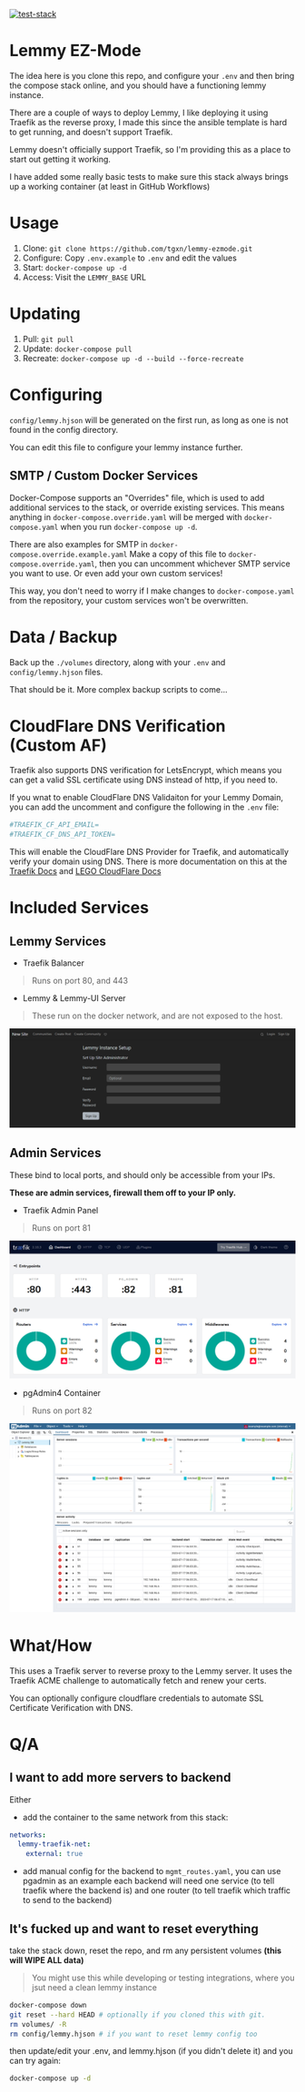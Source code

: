 [![test-stack](https://github.com/tgxn/lemmy-ezmode/actions/workflows/test.yaml/badge.svg)](https://github.com/tgxn/lemmy-ezmode/actions/workflows/test.yaml)

# Lemmy EZ-Mode

The idea here is you clone this repo, and configure your `.env` and then bring the compose stack online, and you should have a functioning lemmy instance.

There are a couple of ways to deploy Lemmy, I like deploying it using Traefik as the reverse proxy, I made this since the ansible template is hard to get running, and doesn't support Traefik.

Lemmy doesn't officially support Traefik, so I'm providing this as a place to start out getting it working.

I have added some really basic tests to make sure this stack always brings up a working container (at least in GitHub Workflows)

# Usage

1. Clone: `git clone https://github.com/tgxn/lemmy-ezmode.git`
2. Configure: Copy `.env.example` to `.env` and edit the values
3. Start: `docker-compose up -d`
4. Access: Visit the `LEMMY_BASE` URL

# Updating

1. Pull: `git pull`
2. Update: `docker-compose pull`
3. Recreate: `docker-compose up -d --build --force-recreate`

# Configuring

`config/lemmy.hjson` will be generated on the first run, as long as one is not found in the config directory.

You can edit this file to configure your lemmy instance further.

## SMTP / Custom Docker Services

Docker-Compose supports an "Overrides" file, which is used to add additional services to the stack, or override existing services. This means anything in `docker-compose.override.yaml` will be merged with `docker-compose.yaml` when you run `docker-compose up -d`.

There are also examples for SMTP in `docker-compose.override.example.yaml`
Make a copy of this file to `docker-compose.override.yaml`, then you can uncomment whichever SMTP service you want to use. Or even add your own custom services!

This way, you don't need to worry if I make changes to `docker-compose.yaml` from the repository, your custom services won't be overwritten.

# Data / Backup

Back up the `./volumes` directory, along with your `.env` and `config/lemmy.hjson` files.

That should be it. More complex backup scripts to come...

# CloudFlare DNS Verification (Custom AF)

Traefik also supports DNS verification for LetsEncrypt, which means you can get a valid SSL certificate using DNS instead of http, if you need to.

If you wnat to enable CloudFlare DNS Validaiton for your Lemmy Domain, you can add the uncomment and configure the following in the `.env` file:
```sh
#TRAEFIK_CF_API_EMAIL=
#TRAEFIK_CF_DNS_API_TOKEN=
```

This will enable the CloudFlare DNS Provider for Traefik, and automatically verify your domain using DNS.
There is more documentation on this at the [Traefik Docs](https://doc.traefik.io/traefik/https/acme/#dnschallenge) and [LEGO CloudFlare Docs](https://go-acme.github.io/lego/dns/cloudflare/)


# Included Services

## Lemmy Services

- Traefik Balancer
 > Runs on port 80, and 443

- Lemmy & Lemmy-UI Server
 > These run on the docker network, and are not exposed to the host.

 ![Lemmy New Instance Page](./docs/images/lemmy-setup.png)

## Admin Services
These bind to local ports, and should only be accessible from your IPs.

**These are admin services, firewall them off to your IP only.**

- Traefik Admin Panel
 > Runs on port 81

![Traefik Admin Panel](./docs/images/traefik-panel.png)

- pgAdmin4 Container
 > Runs on port 82

![pgAdmin4 Admin Panel](./docs/images/pgadmin-panel.png)

# What/How

This uses a Traefik server to reverse proxy to the Lemmy server.
It uses the Traefik ACME challenge to automatically fetch and renew your certs.

You can optionally configure cloudflare credentials to automate SSL Certificate Verification with DNS.


# Q/A

## I want to add more servers to backend

Either

- add the container to the same network from this stack:
```yaml
networks:
  lemmy-traefik-net:
    external: true
```

- add manual config for the backend to `mgmt_routes.yaml`, you can use pgadmin as an example
    each backend will need one service (to tell traefik where the backend is) and one router (to tell traefik which traffic to send to the backend)

## It's fucked up and want to reset everything

take the stack down, reset the repo, and rm any persistent volumes **(this will WIPE ALL data)**

 > You might use this while developing or testing integrations, where you jsut need a clean lemmy instance

```sh
docker-compose down
git reset --hard HEAD # optionally if you cloned this with git.
rm volumes/ -R
rm config/lemmy.hjson # if you want to reset lemmy config too
```

then update/edit your .env, and lemmy.hjson (if you didn't delete it) and you can try again:

```sh
docker-compose up -d
```